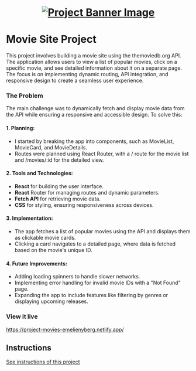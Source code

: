 <h1 align="center">
  <a href="">
    <img src="/src/assets/movies.svg" alt="Project Banner Image">
  </a>
</h1>

# Movie Site Project

This project involves building a movie site using the themoviedb.org API. The application allows users to view a list of popular movies, click on a specific movie, and see detailed information about it on a separate page. The focus is on implementing dynamic routing, API integration, and responsive design to create a seamless user experience.

### The Problem

The main challenge was to dynamically fetch and display movie data from the API while ensuring a responsive and accessible design. To solve this:

#### 1. Planning:

- I started by breaking the app into components, such as MovieList, MovieCard, and MovieDetails.
- Routes were planned using React Router, with a / route for the movie list and /movies/:id for the detailed view.

#### 2. Tools and Technologies:

- **React** for building the user interface.
- **React** Router for managing routes and dynamic parameters.
- **Fetch API** for retrieving movie data.
- **CSS** for styling, ensuring responsiveness across devices.

#### 3. Implementation:

- The app fetches a list of popular movies using the API and displays them as clickable movie cards.
- Clicking a card navigates to a detailed page, where data is fetched based on the movie's unique ID.

#### 4. Future Improvements:

- Adding loading spinners to handle slower networks.
- Implementing error handling for invalid movie IDs with a "Not Found" page.
- Expanding the app to include features like filtering by genres or displaying upcoming releases.

### View it live

https://project-movies-emelienyberg.netlify.app/

## Instructions

<a href="instructions.md">
   See instructions of this project
  </a>
